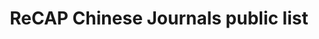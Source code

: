 ---
objectid: '3'
title: ReCAP Chinese Journals public list
alternatetitle:
external_url: https://docs.google.com/spreadsheets/d/165PydKvnv1nmWKMpi8bYFsKnY-ZMhkKNJ5gku7WdNCA/edit?gid=965348405#gid=965348405
category: Cross-collection search and discovery
institution: Columbia University, Princeton University, Harvard University
description: This spreadsheet provides holding information on 1350 Chinese periodicals
  that are archived by libraries of the ReCAP consortium. ReCAP includes Columbia
  University, Princeton University, Harvard University, and The New York Public Library.
layout: resource
---